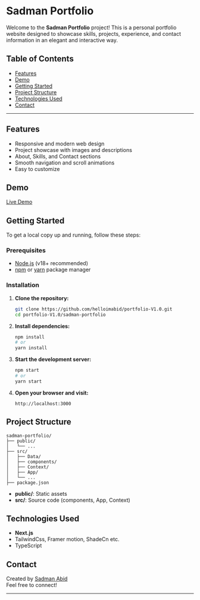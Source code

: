 # Sadman Portfolio

Welcome to the **Sadman Portfolio** project! This is a personal portfolio website designed to showcase skills, projects, experience, and contact information in an elegant and interactive way.

## Table of Contents

- [Features](#features)
- [Demo](#demo)
- [Getting Started](#getting-started)
- [Project Structure](#project-structure)
- [Technologies Used](#technologies-used)
- [Contact](#contact)

---

## Features

- Responsive and modern web design
- Project showcase with images and descriptions
- About, Skills, and Contact sections
- Smooth navigation and scroll animations
- Easy to customize

## Demo

[Live Demo](https://helloimabid.me) 

## Getting Started

To get a local copy up and running, follow these steps:

### Prerequisites

- [Node.js](https://nodejs.org/) (v18+ recommended)
- [npm](https://npmjs.com/) or [yarn](https://yarnpkg.com/) package manager

### Installation

1. **Clone the repository:**
   ```bash
   git clone https://github.com/helloimabid/portfolio-V1.0.git
   cd portfolio-V1.0/sadman-portfolio
   ```

2. **Install dependencies:**
   ```bash
   npm install
   # or
   yarn install
   ```

3. **Start the development server:**
   ```bash
   npm start
   # or
   yarn start
   ```

4. **Open your browser and visit:**
   ```
   http://localhost:3000
   ```

## Project Structure

```
sadman-portfolio/
├── public/
│   └── ...
├── src/
│   ├── Data/
│   ├── components/
│   ├── Context/
│   ├── App/
│   └── ...
├── package.json
```

- **public/**: Static assets
- **src/**: Source code (components, App, Context)

## Technologies Used

- **Next.js**
- TailwindCss, Framer motion, ShadeCn etc.
- TypeScript

## Contact

Created by [Sadman Abid](https://github.com/helloimabid)  
Feel free to connect!

---
